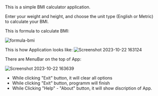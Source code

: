 This is a simple BMI calculator application.

Enter your weight and height, and choose the unit type (English or Metric) to calculate your BMI.


This is formula to calculate BMI:

![formula-bmi](https://github.com/AinazikB/bmiproject/assets/145146792/574ece48-6697-4367-998e-0bda469d2b0f)

This is how Application looks like:
![Screenshot 2023-10-22 163124](https://github.com/AinazikB/bmiproject/assets/145146792/650d6f3c-0e53-4e74-9c9d-9123bbd0e780)


There are MenuBar on the top of App:

![Screenshot 2023-10-22 163639](https://github.com/AinazikB/bmiproject/assets/145146792/4783e207-e175-4e69-b370-31dd370796a5)

- While clicking "Exit" button, it will clear all options
- While clicking "Exit" button, programm will finish
- While Clicking "Help" - "About" button, it will show discription of App.
